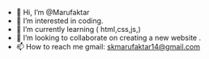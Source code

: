 - 👋 Hi, I’m @Marufaktar
- 👀 I’m interested in coding.
- 🌱 I’m currently learning ( html,css,js,)
- 💞️ I’m looking to collaborate on creating a new website .
- 📫 How to reach me gmail: skmarufaktar14@gmail.com

<!---
Marufaktar/Marufaktar is a ✨ special ✨ repository because its `README.md` (this file) appears on your GitHub profile.
You can click the Preview link to take a look at your changes.
--->
